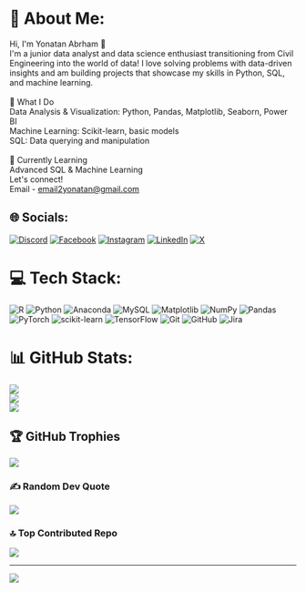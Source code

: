 # 💫 About Me:
Hi, I'm Yonatan Abrham 👋<br>I'm a junior data analyst and data science enthusiast transitioning from Civil Engineering into the world of data! I love solving problems with data-driven insights and am building projects that showcase my skills in Python, SQL, and machine learning.<br><br>🚀 What I Do<br>Data Analysis & Visualization: Python, Pandas, Matplotlib, Seaborn, Power BI<br>Machine Learning: Scikit-learn, basic models<br>SQL: Data querying and manipulation<br><br>🌱 Currently Learning<br>Advanced SQL & Machine Learning<br>Let's connect!<br>Email - email2yonatan@gmail.com<br>

## 🌐 Socials:
[![Discord](https://img.shields.io/badge/Discord-%237289DA.svg?logo=discord&logoColor=white)](https://discord.gg/yonatan80) [![Facebook](https://img.shields.io/badge/Facebook-%231877F2.svg?logo=Facebook&logoColor=white)](https://facebook.com/yonatan.abrham.9) [![Instagram](https://img.shields.io/badge/Instagram-%23E4405F.svg?logo=Instagram&logoColor=white)](https://instagram.com/Lastyoni) [![LinkedIn](https://img.shields.io/badge/LinkedIn-%230077B5.svg?logo=linkedin&logoColor=white)](https://linkedin.com/in/yonatan-abrham1) [![X](https://img.shields.io/badge/X-black.svg?logo=X&logoColor=white)](https://x.com/yoni1280)

# 💻 Tech Stack:
![R](https://img.shields.io/badge/r-%23276DC3.svg?style=for-the-badge&logo=r&logoColor=white) ![Python](https://img.shields.io/badge/python-3670A0?style=for-the-badge&logo=python&logoColor=ffdd54) ![Anaconda](https://img.shields.io/badge/Anaconda-%2344A833.svg?style=for-the-badge&logo=anaconda&logoColor=white) ![MySQL](https://img.shields.io/badge/mysql-4479A1.svg?style=for-the-badge&logo=mysql&logoColor=white) ![Matplotlib](https://img.shields.io/badge/Matplotlib-%23ffffff.svg?style=for-the-badge&logo=Matplotlib&logoColor=black) ![NumPy](https://img.shields.io/badge/numpy-%23013243.svg?style=for-the-badge&logo=numpy&logoColor=white) ![Pandas](https://img.shields.io/badge/pandas-%23150458.svg?style=for-the-badge&logo=pandas&logoColor=white) ![PyTorch](https://img.shields.io/badge/PyTorch-%23EE4C2C.svg?style=for-the-badge&logo=PyTorch&logoColor=white) ![scikit-learn](https://img.shields.io/badge/scikit--learn-%23F7931E.svg?style=for-the-badge&logo=scikit-learn&logoColor=white) ![TensorFlow](https://img.shields.io/badge/TensorFlow-%23FF6F00.svg?style=for-the-badge&logo=TensorFlow&logoColor=white) ![Git](https://img.shields.io/badge/git-%23F05033.svg?style=for-the-badge&logo=git&logoColor=white) ![GitHub](https://img.shields.io/badge/github-%23121011.svg?style=for-the-badge&logo=github&logoColor=white) ![Jira](https://img.shields.io/badge/jira-%230A0FFF.svg?style=for-the-badge&logo=jira&logoColor=white)

# 📊 GitHub Stats:
![](https://github-readme-stats.vercel.app/api?username=YonInsights&theme=dark&hide_border=false&include_all_commits=false&count_private=false)<br/>
![](https://github-readme-streak-stats.herokuapp.com/?user=YonInsights&theme=dark&hide_border=false)<br/>
![](https://github-readme-stats.vercel.app/api/top-langs/?username=YonInsights&theme=dark&hide_border=false&include_all_commits=false&count_private=false&layout=compact)

## 🏆 GitHub Trophies
![](https://github-profile-trophy.vercel.app/?username=YonInsights&theme=radical&no-frame=true&no-bg=false&margin-w=4)

### ✍️ Random Dev Quote
![](https://quotes-github-readme.vercel.app/api?type=horizontal&theme=radical)

### 🔝 Top Contributed Repo
![](https://github-contributor-stats.vercel.app/api?username=YonInsights&limit=5&theme=dark&combine_all_yearly_contributions=true)

---
[![](https://visitcount.itsvg.in/api?id=YonInsights&icon=0&color=0)](https://visitcount.itsvg.in)

<!-- Proudly created with GPRM ( https://gprm.itsvg.in ) -->

